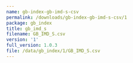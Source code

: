 ```yaml
---
name: gb-index-gb-imd-s-csv
permalink: /downloads/gb-index-gb-imd-s-csv/1
package: gb_index
title: gb_imd_s
filename: GB_IMD_S.csv
version: '1'
full_version: 1.0.3
file: /data/gb_index/1/GB_IMD_S.csv
---
```

